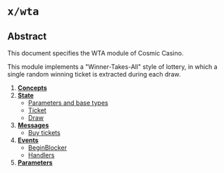 # `x/wta`

## Abstract 
This document specifies the WTA module of Cosmic Casino.

This module implements a "Winner-Takes-All" style of lottery, in which a single random winning ticket is extracted during each draw.

1. **[Concepts](01_concepts.md)**
2. **[State](02_state.md)**
    - [Parameters and base types](02_state.md#parameters-and-base-types)
    - [Ticket](02_state.md#ticket)
    - [Draw](02_state.md#draw)
3. **[Messages](03_messages.md)**
    - [Buy tickets](03_messages.md#buy-tickets)
4. **[Events](04_events.md)**
    - [BeginBlocker](04_events.md#beginblocker)
    - [Handlers](04_events.md#handlers)
6. **[Parameters](05_params.md)**